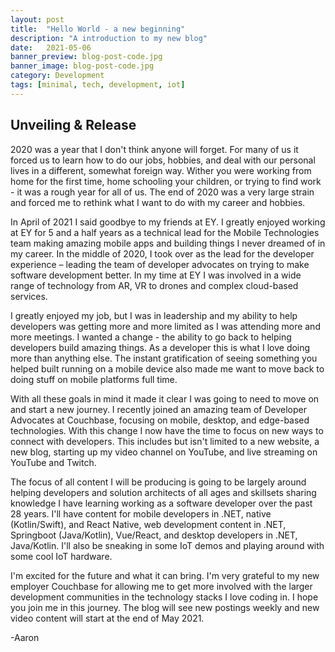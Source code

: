 ```yaml
---
layout: post
title:  "Hello World - a new beginning"
description: "A introduction to my new blog"
date:   2021-05-06
banner_preview: blog-post-code.jpg
banner_image: blog-post-code.jpg
category: Development 
tags: [minimal, tech, development, iot]
---
```

<!--more-->

## Unveiling & Release
2020 was a year that I don't think anyone will forget.  For many of us it forced us to learn how to do our jobs, hobbies, and deal with our personal lives in a different, somewhat foreign way.  Wither you were working from home for the first time, home schooling your children, or trying to find work - it was a rough year for all of us.  The end of 2020 was a very large strain and forced me to rethink what I want to do with my career and hobbies.

In April of 2021 I said goodbye to my friends at EY.  I greatly enjoyed working at EY for 5 and a half years as a technical lead for the Mobile Technologies team making amazing mobile apps and building things I never dreamed of in my career.  In the middle of 2020, I took over as the lead for the developer experience – leading the team of developer advocates on trying to make software development better.  In my time at EY I was involved in a wide range of technology from AR, VR to drones and complex cloud-based services. 

I greatly enjoyed my job, but I was in leadership and my ability to help developers was getting more and more limited as I was attending more and more meetings.  I wanted a change - the ability to go back to helping developers build amazing things.  As a developer this is what I love doing more than anything else.  The instant gratification of seeing something you helped built running on a mobile device also made me want to move back to doing stuff on mobile platforms full time.

With all these goals in mind it made it clear I was going to need to move on and start a new journey.  I recently joined an amazing team of Developer Advocates at Couchbase, focusing on mobile, desktop, and edge-based technologies.  With this change I now have the time to focus on new ways to connect with developers.  This includes but isn't limited to a new website, a new blog, starting up my video channel on YouTube, and live streaming on YouTube and Twitch.  

The focus of all content I will be producing is going to be largely around helping developers and solution architects of all ages and skillsets sharing knowledge I have learning working as a software developer over the past 28 years.  I'll have content for mobile developers in .NET, native (Kotlin/Swift), and React Native, web development content in .NET, Springboot (Java/Kotlin), Vue/React, and desktop developers in .NET, Java/Kotlin.  I'll also be sneaking in some IoT demos and playing around with some cool IoT hardware.

I'm excited for the future and what it can bring.  I'm very grateful to my new employer Couchbase for allowing me to get more involved with the larger development communities in the technology stacks I love coding in.  I hope you join me in this journey.  The blog will see new postings weekly and new video content will start at the end of May 2021.


-Aaron